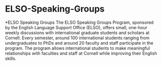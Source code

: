 # ELSO-Speaking-Groups
*ELSO Speaking Groups
The ELSO Speaking Groups Program, sponsored by the English Language Support Office (ELSO), offers small, one-hour weekly discussions with international graduate students and scholars at Cornell. Every semester, around 100 international students ranging from undergraduates to PhDs and around 20 faculty and staff participate in the program. The program allows international students to make meaningful relationships with faculties and staff at Cornell while improving their English skills.
